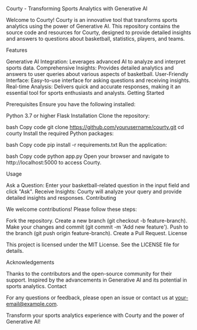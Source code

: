 Courty - Transforming Sports Analytics with Generative AI

Welcome to Courty! Courty is an innovative tool that transforms sports analytics using the power of Generative AI. This repository contains the source code and resources for Courty, designed to provide detailed insights and answers to questions about basketball, statistics, players, and teams.

Features

Generative AI Integration: Leverages advanced AI to analyze and interpret sports data.
Comprehensive Insights: Provides detailed analytics and answers to user queries about various aspects of basketball.
User-Friendly Interface: Easy-to-use interface for asking questions and receiving insights.
Real-time Analysis: Delivers quick and accurate responses, making it an essential tool for sports enthusiasts and analysts.
Getting Started

Prerequisites
Ensure you have the following installed:

Python 3.7 or higher
Flask
Installation
Clone the repository:

bash
Copy code
git clone https://github.com/yourusername/courty.git
cd courty
Install the required Python packages:

bash
Copy code
pip install -r requirements.txt
Run the application:

bash
Copy code
python app.py
Open your browser and navigate to http://localhost:5000 to access Courty.

Usage

Ask a Question: Enter your basketball-related question in the input field and click "Ask".
Receive Insights: Courty will analyze your query and provide detailed insights and responses.
Contributing

We welcome contributions! Please follow these steps:

Fork the repository.
Create a new branch (git checkout -b feature-branch).
Make your changes and commit (git commit -m 'Add new feature').
Push to the branch (git push origin feature-branch).
Create a Pull Request.
License

This project is licensed under the MIT License. See the LICENSE file for details.

Acknowledgements

Thanks to the contributors and the open-source community for their support.
Inspired by the advancements in Generative AI and its potential in sports analytics.
Contact

For any questions or feedback, please open an issue or contact us at your-email@example.com.

Transform your sports analytics experience with Courty and the power of Generative AI!
